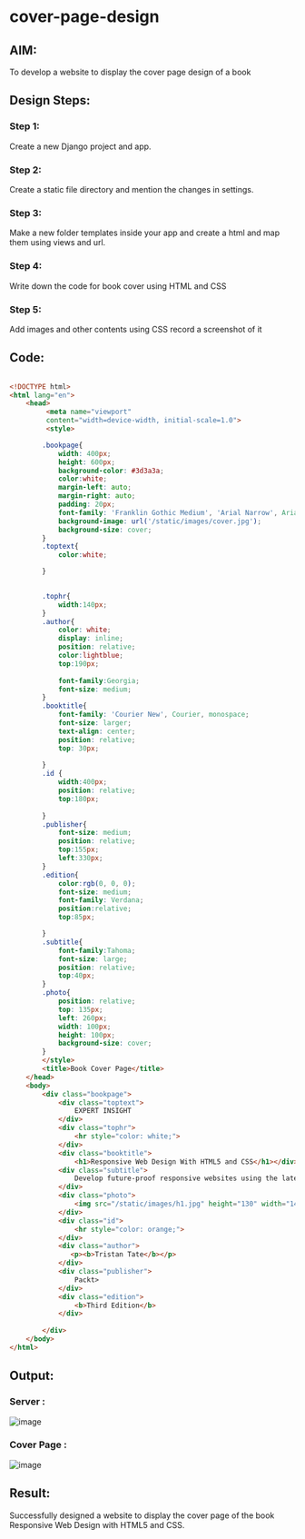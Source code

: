# cover-page-design

## AIM:

To develop a website to display the cover page design of a book


## Design Steps:


### Step 1:

Create a new Django project and app.

### Step 2:

Create a static file directory and mention the changes in settings.

### Step 3:

Make a new folder templates inside your app and create a html and map them using views and url.

### Step 4:

Write down the code for book cover using HTML and CSS

### Step 5:

Add images and other contents using CSS record a screenshot of it


## Code:


```html

<!DOCTYPE html>
<html lang="en">
    <head>
         <meta name="viewport" 
         content="width=device-width, initial-scale=1.0">
         <style>

        .bookpage{
            width: 400px;
            height: 600px;
            background-color: #3d3a3a;
            color:white;
            margin-left: auto;
            margin-right: auto;
            padding: 20px;
            font-family: 'Franklin Gothic Medium', 'Arial Narrow', Arial, sans-serif;
            background-image: url('/static/images/cover.jpg');
            background-size: cover;
        }
        .toptext{
            color:white;

        }

        
        .tophr{
            width:140px;
        }
        .author{
            color: white;
            display: inline;
            position: relative;
            color:lightblue;
            top:190px;
            
            font-family:Georgia;
            font-size: medium;
        }
        .booktitle{
            font-family: 'Courier New', Courier, monospace;
            font-size: larger;
            text-align: center;
            position: relative;
            top: 30px;
        
        }
        .id {
            width:400px;
            position: relative;
            top:180px;
            
        }
        .publisher{
            font-size: medium;
            position: relative;
            top:155px;
            left:330px;
        }
        .edition{
            color:rgb(0, 0, 0);
            font-size: medium;
            font-family: Verdana;
            position:relative;
            top:85px;

        }
        .subtitle{
            font-family:Tahoma;
            font-size: large;
            position: relative;
            top:40px;
        }
        .photo{
            position: relative;
            top: 135px;
            left: 260px;
            width: 100px;
            height: 100px;
            background-size: cover;
        }
        </style>
        <title>Book Cover Page</title>
    </head>
    <body>
        <div class="bookpage">
            <div class="toptext">
                EXPERT INSIGHT
            </div>
            <div class="tophr">
                <hr style="color: white;">
            </div>
            <div class="booktitle">
                <h1>Responsive Web Design With HTML5 and CSS</h1></div>
            <div class="subtitle">
                Develop future-proof responsive websites using the latest HTML5 and CSS Techniques
            </div>
            <div class="photo">
                <img src="/static/images/h1.jpg" height="130" width="145">
            </div>
            <div class="id">
                <hr style="color: orange;">
            </div>
            <div class="author">
               <p><b>Tristan Tate</b></p>
            </div>
            <div class="publisher">
                Packt>
            </div>
            <div class="edition">
                <b>Third Edition</b>
            </div>
            
        </div>
    </body>
</html>
```

## Output:

### Server :

![image](https://github.com/PSriVarshan/cover-page-design/assets/114944059/e6da252c-8b79-4652-918d-50fa96b31bf4)


### Cover Page  :

![image](https://github.com/PSriVarshan/cover-page-design/assets/114944059/c2939040-867f-4ea8-868a-f74a973f2117)


## Result:

Successfully designed a website to display the cover page of the book Responsive Web Design with HTML5 and CSS.
